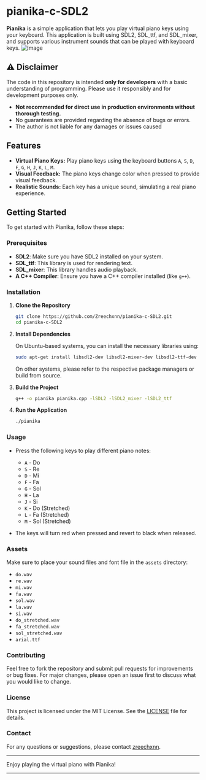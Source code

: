 # pianika-c-SDL2

**Pianika** is a simple application that lets you play virtual piano keys using your keyboard. This application is built using SDL2, SDL_ttf, and SDL_mixer, and supports various instrument sounds that can be played with keyboard keys.
![image](https://e.top4top.io/p_3162jdg750.jpg)

## ⚠️ Disclaimer  

The code in this repository is intended **only for developers** with a basic understanding of programming. Please use it responsibly and for development purposes only.

- **Not recommended for direct use in production environments without thorough testing.**  
- No guarantees are provided regarding the absence of bugs or errors.  
- The author is not liable for any damages or issues caused

## Features

- **Virtual Piano Keys:** Play piano keys using the keyboard buttons `A`, `S`, `D`, `F`, `G`, `H`, `J`, `K`, `L`, `M`.
- **Visual Feedback:** The piano keys change color when pressed to provide visual feedback.
- **Realistic Sounds:** Each key has a unique sound, simulating a real piano experience.

## Getting Started

To get started with Pianika, follow these steps:

### Prerequisites

- **SDL2**: Make sure you have SDL2 installed on your system.
- **SDL_ttf**: This library is used for rendering text.
- **SDL_mixer**: This library handles audio playback.
- **A C++ Compiler**: Ensure you have a C++ compiler installed (like `g++`).

### Installation

1. **Clone the Repository**

   ```bash
   git clone https://github.com/Zreechxnn/pianika-c-SDL2.git
   cd pianika-c-SDL2
   ```

2. **Install Dependencies**

   On Ubuntu-based systems, you can install the necessary libraries using:

   ```bash
   sudo apt-get install libsdl2-dev libsdl2-mixer-dev libsdl2-ttf-dev
   ```

   On other systems, please refer to the respective package managers or build from source.

3. **Build the Project**

   ```bash
   g++ -o pianika pianika.cpp -lSDL2 -lSDL2_mixer -lSDL2_ttf
   ```

4. **Run the Application**

   ```bash
   ./pianika
   ```

### Usage

- Press the following keys to play different piano notes:
  - `A` - Do
  - `S` - Re
  - `D` - Mi
  - `F` - Fa
  - `G` - Sol
  - `H` - La
  - `J` - Si
  - `K` - Do (Stretched)
  - `L` - Fa (Stretched)
  - `M` - Sol (Stretched)

- The keys will turn red when pressed and revert to black when released.

### Assets

Make sure to place your sound files and font file in the `assets` directory:
- `do.wav`
- `re.wav`
- `mi.wav`
- `fa.wav`
- `sol.wav`
- `la.wav`
- `si.wav`
- `do_stretched.wav`
- `fa_stretched.wav`
- `sol_stretched.wav`
- `arial.ttf`

### Contributing

Feel free to fork the repository and submit pull requests for improvements or bug fixes. For major changes, please open an issue first to discuss what you would like to change.

### License

This project is licensed under the MIT License. See the [LICENSE](LICENSE) file for details.

### Contact

For any questions or suggestions, please contact [zreechxnn](mailto:hoshikochan93@gmail.com).

---

Enjoy playing the virtual piano with Pianika!

---

